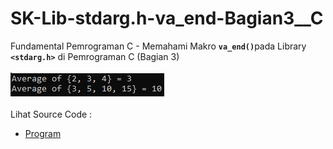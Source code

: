 # SK-Lib-stdarg.h-va_end-Bagian3__C
Fundamental Pemrograman C - Memahami Makro <code><b>va_end()</b></code>pada Library <code><b>&lt;stdarg.h></b></code> di Pemrograman C (Bagian 3)<br><br>
<img src="https://github.com/RizkyKhapidsyah/SK-Lib-stdarg.h-va_end-Bagian3__C/blob/master/SK-Lib-stdarg.h-va_end-Bagian3__C/result/001.PNG"><br><br>
Lihat Source Code : <br>
- <a href="https://github.com/RizkyKhapidsyah/SK-Lib-stdarg.h-va_end-Bagian3__C/blob/master/SK-Lib-stdarg.h-va_end-Bagian3__C/Source.c">Program</a>
